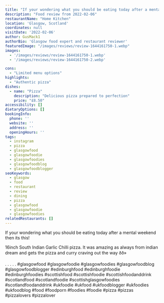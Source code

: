 ```yaml
---
title: "If your wondering what you should be eating today after a mental weekend then its this!"
description: "Food review from 2022-02-06"
restaurantName: "Home Kitchen"
location: 'Glasgow, Scotland'
coordinates: null
visitDate: '2022-02-06'
author: GusMack1
authorBio: 'Glasgow food expert and restaurant reviewer'
featuredImage: "/images/reviews/review-1644161750-1.webp"
images:
  - '/images/reviews/review-1644161750-1.webp'
  - '/images/reviews/review-1644161750-2.webp'

cons:
  - "Limited menu options"
highlights:
  - "Authentic pizza"
dishes:
  - name: "Pizza"
    description: "Delicious pizza prepared to perfection"
    price: "£8.50"
accessibility: []
dietaryOptions: []
bookingInfo:
  phone: ''
  website: ''
  address: ''
  openingHours: ''
tags:
  - instagram
  - pizza
  - glasgowfood
  - glasgowfoodie
  - glasgowfoodies
  - glasgowfoodblog
  - glasgowfoodblogger
seoKeywords:
  - glasgow
  - food
  - restaurant
  - review
  - dining
  - pizza
  - glasgowfood
  - glasgowfoodie
  - glasgowfoodies
relatedRestaurants: []
---
```

If your wondering what you should be eating today after a mental weekend then its this!

16inch South Indian Garlic Chilli pizza. It was amazing as always from indian dream and gets the pizza and curry craving out the way ðð»

.
.
.
.
.
#glasgowfood #glasgowfoodie #glasgowfoodies #glasgowfoodblog #glasgowfoodblogger #edinburghfood #edinburghfoodie #edinburghfoodies #scottishfood #scottishfoodie #scottishfoodanddrink #scotlandfood #scotlandfoodie #scottishglasgowfoodies #scotlandfoodanddrink #ukfoodie #ukfood #ukfoodblogger #ukfoodies #ukfoodblog #food #foodporn #foodies #foodie #pizza #pizzas #pizzalovers #pizzalover
